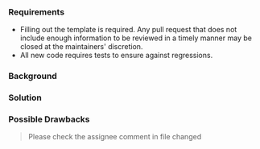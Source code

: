 ### Requirements

* Filling out the template is required. Any pull request that does not include enough information to be reviewed in a timely manner may be closed at the maintainers' discretion.
* All new code requires tests to ensure against regressions.

### Background
<!--
    Explain why this pull request was created.
-->

### Solution
<!-- 
    Explain how you solved this problem.
-->

### Possible Drawbacks
<!--
    What are the possible side-effects or negative impacts of the code change?
-->

> Please check the assignee comment in file changed
<!--
    Please comment additional descriptions in file changed 
-->
